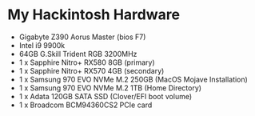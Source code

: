 # My Hackintosh Hardware

- Gigabyte Z390 Aorus Master (bios F7)
- Intel i9 9900k
- 64GB G.Skill Trident RGB 3200MHz
- 1 x Sapphire Nitro+ RX580 8GB (primary)
- 1 x Sapphire Nitro+ RX570 4GB (secondary)
- 1 x Samsung 970 EVO NVMe M.2 250GB (MacOS Mojave Installation)
- 1 x Samsung 970 EVO NVMe M.2 1TB (Home Directory)
- 1 x Adata 120GB SATA SSD (Clover/EFI boot volume)
- 1 x Broadcom BCM94360CS2 PCIe card